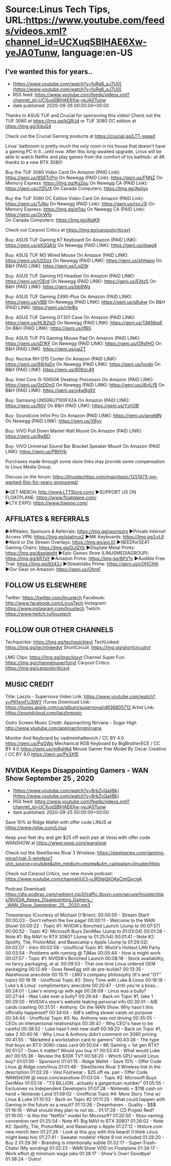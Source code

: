 # Source:Linus Tech Tips, URL:https://www.youtube.com/feeds/videos.xml?channel_id=UCXuqSBlHAE6Xw-yeJA0Tunw, language:en-US

## I've wanted this for years..
 - [https://www.youtube.com/watch?v=fuRg8_qJ7U0](https://www.youtube.com/watch?v=fuRg8_qJ7U0)
 - RSS feed: https://www.youtube.com/feeds/videos.xml?channel_id=UCXuqSBlHAE6Xw-yeJA0Tunw
 - date published: 2020-09-26 00:00:00+00:00

Thanks to ASUS TUF and Crucial for sponsoring this video! Check out the TUF 3080 at https://lmg.gg/kQRUd or TUF 3080 OC edition at https://lmg.gg/XduQ4

Check out the Crucial Gaming products at https://crucial.gg/LTT-speed

Linus' bathroom is pretty much the only room in his house that doesn't have a gaming PC in it...until now. After this long-awaited upgrade, Linus will be able to watch Netflix and play games from the comfort of his bathtub- at 4K thanks to a new RTX 3080!

Buy the TUF 3080 Video Card
On Amazon (PAID Link): https://geni.us/8S6TcPm
On Newegg (PAID Link): https://geni.us/FNNZ 
On Memory Express: https://lmg.gg/Kg2qu
On Newegg CA (PAID Link): https://geni.us/J1ZIUX
On Canada Computers: https://lmg.gg/AwIgo

Buy the TUF 3080 OC Edition Video Card
On Amazon (PAID Link): https://geni.us/TJNu
On Newegg (PAID Link): https://geni.us/rpcJ3l 
On Memory Express: https://lmg.gg/eI1gu
On Newegg CA (PAID Link): https://geni.us/OcWfo    
On Canada Computers: https://lmg.gg/AIaK9

Check out Carpool Critics at https://lmg.gg/carpoolcriticsyt

Buy: ASUS TUF Gaming K7 Keyboard
On Amazon (PAID LINK): https://geni.us/pXSQA1z
On Newegg (PAID LINK): https://geni.us/dgag4

Buy: ASUS TUF M3 Wired Mouse
On Amazon (PAID LINK): https://geni.us/U2Dzz
On Newegg (PAID LINK): https://geni.us/xhHaeg
On B&H (PAID LINK): https://geni.us/LisD9r

Buy: ASUS TUF Gaming H3 Headset
On Amazon (PAID LINK): https://geni.us/rOErd
On Newegg (PAID LINK): https://geni.us/EAtz5
On B&H (PAID LINK): https://geni.us/bb8Wg

Buy: ASUS TUF Gaming Z490-Plus
On Amazon (PAID LINK): https://geni.us/ylBB
On Newegg (PAID LINK): https://geni.us/s8vkw
On B&H (PAID LINK): https://geni.us/n1elBv

Buy: ASUS TUF Gaming GT301 Case
On Amazon (PAID LINK): https://geni.us/HLB2lzD
On Newegg (PAID LINK): https://geni.us/TAKNbqE
On B&H (PAID LINK): https://geni.us/jfBG

Buy: ASUS TUF P3 Gaming Mouse Pad
On Amazon (PAID LINK): https://geni.us/sD1KF
On Newegg (PAID LINK): https://geni.us/ORsfHO
On B&H (PAID LINK): https://geni.us/uaZT

Buy: Noctua NH-D15 Cooler
On Amazon (PAID LINK): https://geni.us/94HqDv
On Newegg (PAID LINK): https://geni.us/lyodo
On B&H (PAID LINK): https://geni.us/60Rzc49

Buy: Intel Core i5-10600K Desktop Processor
On Amazon (PAID LINK): https://geni.us/0zD0nG
On Newegg (PAID LINK): https://geni.us/J6vlLfB
On B&H (PAID LINK): https://geni.us/o4wBg92

Buy: Samsung UN50RU7100FXZA
On Amazon (PAID LINK): https://geni.us/RtjV
On B&H (PAID LINK): https://geni.us/YJrjOB

Buy: Soundcore Infini Pro
On Amazon (PAID LINK): https://geni.us/wneMN
On Newegg (PAID LINK): https://geni.us/V6yy

Buy: VIVO Pull Down Mantel Wall Mount
On Amazon (PAID LINK): https://geni.us/9wBD

Buy: VIVO Universal Sound Bar Bracket Speaker Mount
On Amazon (PAID LINK): https://geni.us/PBHVb

Purchases made through some store links may provide some compensation to Linus Media Group.

Discuss on the forum: https://linustechtips.com/main/topic/1251473-ive-wanted-this-for-years-sponsored/

►GET MERCH: http://www.LTTStore.com/
►SUPPORT US ON FLOATPLANE: https://www.floatplane.com/  
►LTX EXPO: https://www.ltxexpo.com/   

AFFILIATES & REFERRALS
---------------------------------------------------
►Affiliates, Sponsors & Referrals: https://lmg.gg/sponsors
►Private Internet Access VPN: https://lmg.gg/pialinus2
►MK Keyboards: https://lmg.gg/LyLtl
►Nerd or Die Stream Overlays: https://lmg.gg/avLlO
►NEEDforSEAT Gaming Chairs: https://lmg.gg/DJQYb
►Displate Metal Prints: https://lmg.gg/displateltt
►Epic Games Store (LINUSMEDIAGROUP): https://lmg.gg/kRTpY
►Amazon Prime: https://lmg.gg/8KV1v
►Audible Free Trial: https://lmg.gg/8242J
►Streamlabs Prime: https://geni.us/cOHCiHh
►Our Gear on Amazon: https://geni.us/OhmF
 
FOLLOW US ELSEWHERE
---------------------------------------------------  
Twitter: https://twitter.com/linustech
Facebook: http://www.facebook.com/LinusTech
Instagram: https://www.instagram.com/linustech
Twitch: https://www.twitch.tv/linustech

FOLLOW OUR OTHER CHANNELS
---------------------------------------------------  
Techquickie: https://lmg.gg/techquickieyt
TechLinked: https://lmg.gg/techlinkedyt
ShortCircuit: https://lmg.gg/shortcircuityt

LMG Clips: https://lmg.gg/lmgclipsyt
Channel Super Fun: https://lmg.gg/channelsuperfunyt
Carpool Critics: https://lmg.gg/carpoolcriticsyt

MUSIC CREDIT
---------------------------------------------------  
Title: Laszlo - Supernova
Video Link: https://www.youtube.com/watch?v=PKfxmFU3lWY
iTunes Download Link: https://itunes.apple.com/us/album/supernova/id936805712
Artist Link: https://soundcloud.com/laszlomusic

Outro Screen Music Credit: Approaching Nirvana - Sugar High http://www.youtube.com/approachingnirvana

Monitor And Keyboard by vadimmihalkevich / CC BY 4.0  https://geni.us/PgGWp
Mechanical RGB Keyboard by BigBrotherECE / CC BY 4.0 https://geni.us/mj6pHk4
Mouse Gamer free Model By Oscar Creativo / CC BY 4.0 https://geni.us/Ps3XfE

## NVIDIA Keeps Disappointing Gamers - WAN Show September 25 , 2020
 - [https://www.youtube.com/watch?v=8rbZvQaljBk](https://www.youtube.com/watch?v=8rbZvQaljBk)
 - RSS feed: https://www.youtube.com/feeds/videos.xml?channel_id=UCXuqSBlHAE6Xw-yeJA0Tunw
 - date published: 2020-09-25 00:00:00+00:00

Save 10% at Ridge Wallet with offer code LINUS at https://www.ridge.com/Linus

Keep your feet dry and get $25 off each pair at Vessi with offer code WANSHOW at https://www.vessi.com/wanshow

Check out the SteelSeries Rival 3 Wireless: https://steelseries.com/gaming-mice/rival-3-wireless?utm_source=youtube&utm_medium=review&utm_campaign=linustechtips 

Check out Carpool Critics, our new movie podcast: https://www.youtube.com/channel/UCt-oJR5teQIjOAxCmIQvcgA

Podcast Download: https://dts.podtrac.com/redirect.mp3/traffic.libsyn.com/secure/linustechtips/NVIDIA_Keeps_Disappointing_Gamers_-_WAN_Show_September_25__2020.mp3

Timestamps (Courtesy of Michael O'Brien):
00:00:00 - Stream Start!
00:00:03 - Don't refresh the live page!
00:00:11 - Welcome to the WAN Show!
00:00:22 - Topic #1: NVIDIA's Bonched Launch (Jump to 00:07:57)
00:00:52 - Topic #2: Microsoft Buys ZeniMax (Jump to 01:03:04)
00:01:28 - Note #1: Big NAVI to RTX 3080? (Jump to 01:25:54)
00:01:41 - Note #2: Spotify, Tile, ProtonMail, and Basecamp v Apple (Jump to 01:26:02)
00:02:07 - Intro
00:02:58 - Unofficial Topic #1: World's Hottest LAN Party
 00:03:54 - Problems with running @ TjMax
 00:05:44 - How is might work
00:07:57 - Topic #1: NVIDIA's Bonched Launch
 00:08:18 - Stock availability, no fancy packaging, et al.
 00:09:53 - That one time Linus ordered OEM packaging
 00:12:49 - Does NewEgg still do pre-builds?
 00:13:35 - Warehouse anecdote
 00:15:11 - LMG's company philosophy (It's and "OT" topic)
00:18:18 - Unofficial Topic #2: Story Time with Luke & Linus
 00:18:18 - Luke's & Linus' complimentary anecdote
 00:20:47 - Until you're a boss...
 00:24:01 - Luke's wising up with age
 00:26:09 - Linus was a bully?
 00:27:44 - Was Luke ever a bully?
00:29:44 - Back on Topic #1, take 1
 00:29:50 - NVIDIA's store's website leaking personal info
 00:30:01 - AIB cards crashing
 00:31:51 - Anthony. On the WAN Show. Why hasn't this officially happened?
 00:34:04 - AIB's selling slower cards on purpose
00:34:44 - Unofficial Topic #3: No, Anthony was not driving
 00:35:05 - CEOs on interpersonal relationships
 00:36:47 - Why CEO's have to be careful
 00:38:52 - Luke hasn't met new staff
00:39:20 - Back on Topic #1, take 2
 00:40:16 - Why Linus & Anthony didn't comment on 3090 pricing
 00:41:55 - "Marketed a workstation card to gamers"
 00:43:38 - The type that buys an RTX-3090-class card
 00:50:04 - 8K Gaming = 1st gen RTX?
 00:51:57 - Does it matter? Would you buy it?
 00:53:43 - What would Luke do?
 00:55:36 - Review the $30K TV?
 00:58:20 - Which GPU would Linus buy?
01:01:00 - Sponsors!
 01:01:15 - Ridge Wallet - Save 10% - Offer Code Linus @ Ridge.com/linus
 01:01:46 - SteelSeries Rival 3 Wireless link in the description
 01:02:26 - Vesi Footwear - $25 off ea. pair - Offer Code WANSHOW @ vessi.com/wanshow
01:03:04 - Topic #2: Microsoft Buys ZeniMax
 01:03:14 - "7.5 BILLION...actually a gargantuan number"
 01:05:55 - Exclusives vs Independent Developers
 01:07:28 - Nintendo = $11B cash on hand + Nintendo Land
01:09:02 - Unofficial Topic #4: More Story Time w/ Linus & Luke
01:10:53 - Back on Topic #2
 01:11:25 - What could happen with Gaming in the future as a result?
 01:13:26 - Dreamhaven - Quality - $$$
 01:16:16 - What should they plan to not do...
 01:17:28 - CD Projekt Red?
 01:19:00 - Is this the "Netflix" model for Microsoft?
 01:20:50 - Xbox naming convention rant
01:25:54 - Note #1: Big NAVI to RTX 3080?
01:26:02 - Note #2: Spotify, Tile, ProtonMail, and Basecamp v Apple
01:27:12 - lttstore.com new merch item
 01:27:28 - Look at this guy with this beard! (I think Linus might keep his)
 01:27:41 - Sweater models! *Note 9 not included
 01:28:20 - Buy 2
 01:29:36 - Branding is intentionally subtle
01:32:17 - Super-Trash-Chats! (My wording)
 01:32:23 - WAN Show VOD on Floatplane
 01:34:17 - Work effort @ minimum wage jobs
01:38:17 - Show's Over! Goodbye!
01:38:24 - Outro!

